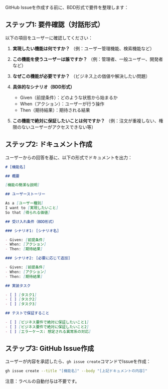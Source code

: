 GitHub Issueを作成する前に、BDD形式で要件を整理します：

## ステップ1: 要件確認（対話形式）

以下の項目をユーザーに確認してください：

1. **実現したい機能は何ですか？**
   （例：ユーザー管理機能、検索機能など）

2. **この機能を使うユーザーは誰ですか？**
   （例：管理者、一般ユーザー、開発者など）

3. **なぜこの機能が必要ですか？**
   （ビジネス上の価値や解決したい問題）

4. **具体的なシナリオ（BDD形式）**
   - Given（前提条件）：どのような状態から始まるか
   - When（アクション）：ユーザーが行う操作
   - Then（期待結果）：期待される結果

5. **この機能で絶対に保証したいことは何ですか？**
   （例：注文が重複しない、権限のないユーザーがアクセスできない等）

## ステップ2: ドキュメント作成

ユーザーからの回答を基に、以下の形式でドキュメントを出力：

```markdown
# [機能名]

## 概要

[機能の簡潔な説明]

## ユーザーストーリー

As a [ユーザー種別]
I want to [実現したいこと]
So that [得られる価値]

## 受け入れ条件（BDD形式）

### シナリオ1: [シナリオ名]

- Given: [前提条件]
- When: [アクション]
- Then: [期待結果]

### シナリオ2: [必要に応じて追加]

- Given: [前提条件]
- When: [アクション]
- Then: [期待結果]

## 実装タスク

- [ ] [タスク1]
- [ ] [タスク2]
- [ ] [タスク3]

## テストで保証すること

- [ ] [ビジネス要件で絶対に保証したいこと1]
- [ ] [ビジネス要件で絶対に保証したいこと2]
- [ ] [エラーケース: 想定される異常系の対応]
```

## ステップ3: GitHub Issue作成

ユーザーが内容を承認したら、`gh issue create`コマンドでIssueを作成：

```bash
gh issue create --title "[機能名]" --body "[上記ドキュメントの内容]"
```

注意：ラベルの自動付与は不要です。
